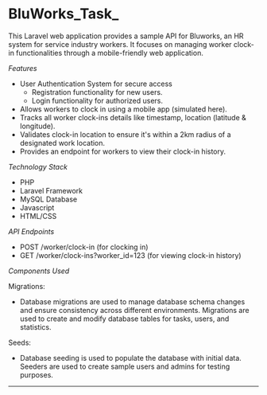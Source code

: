 # BluWorks_Task_
This Laravel web application provides a sample API for Bluworks, an HR system for service industry workers. It focuses on managing worker clock-in functionalities through a mobile-friendly web application.

*Features*
- User Authentication System for secure access
  - Registration functionality for new users.
  - Login functionality for authorized users.
- Allows workers to clock in using a mobile app (simulated here).
- Tracks all worker clock-ins details like timestamp, location (latitude & longitude).
- Validates clock-in location to ensure it's within a 2km radius of a designated work location.
- Provides an endpoint for workers to view their clock-in history.



*Technology Stack*
- PHP
- Laravel Framework
- MySQL Database
- Javascript
- HTML/CSS


*API Endpoints*
- POST /worker/clock-in (for clocking in)
- GET /worker/clock-ins?worker_id=123 (for viewing clock-in history)

*Components Used*

Migrations:
- Database migrations are used to manage database schema changes and ensure consistency across different environments. Migrations are used to create and modify database tables for tasks, users, and statistics.

Seeds:
- Database seeding is used to populate the database with initial data. Seeders are used to create sample users and admins for testing purposes.

---------------------

